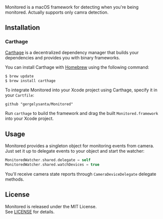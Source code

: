 Monitored is a macOS framework for detecting when you're being monitored. Actually supports only camra detection.

## Installation

### Carthage

[Carthage](https://github.com/Carthage/Carthage) is a decentralized dependency manager that builds your dependencies and provides you with binary frameworks.

You can install Carthage with [Homebrew](http://brew.sh/) using the following command:

```bash
$ brew update
$ brew install carthage
```

To integrate Monitored into your Xcode project using Carthage, specify it in your `Cartfile`:

```ogdl
github "gergelysanta/Monitored"
```

Run `carthage` to build the framework and drag the built `Monitored.framework` into your Xcode project.

## Usage

Monitored provides a singleton object for monitoring events from camera. Just set it up to delegate events to your object and start the watcher:

```swift
MonitoredWatcher.shared.delegate = self
MonitoredWatcher.shared.watchDevices = true
```

You'll receive camera state reports through `CameraDeviceDelegate` delegate methods.

## License

Monitored is released under the MIT License.  
See [LICENSE](https://github.com/gergelysanta/Monitored/blob/master/LICENSE) for details.
